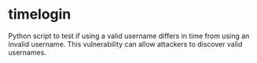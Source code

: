 timelogin
=========

Python script to test if using a valid username differs in time from using an invalid username. This vulnerability can allow attackers to discover valid usernames.